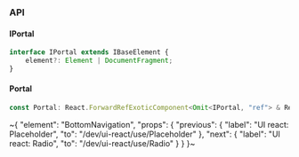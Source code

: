 

### API

#### IPortal

```ts
interface IPortal extends IBaseElement {
    element?: Element | DocumentFragment;
}
```

#### Portal

```ts
const Portal: React.ForwardRefExoticComponent<Omit<IPortal, "ref"> & React.RefAttributes<unknown>>;
```


~{
  "element": "BottomNavigation",
  "props": {
    "previous": {
      "label": "UI react: Placeholder",
      "to": "/dev/ui-react/use/Placeholder"
    },
    "next": {
      "label": "UI react: Radio",
      "to": "/dev/ui-react/use/Radio"
    }
  }
}~
